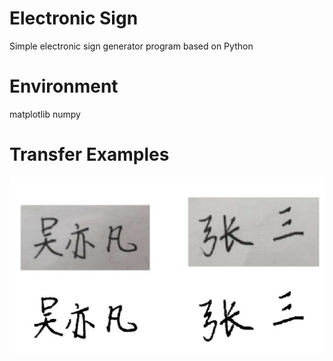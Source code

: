 # Electronic Sign
Simple electronic sign generator program based on Python

# Environment
matplotlib
numpy

# Transfer Examples
<p float="left">
<img src="https://github.com/shadow12138/SimpleElectronicSignGenerator/blob/master/results/result.png" alt="drawing" width="600"/>
</p>

